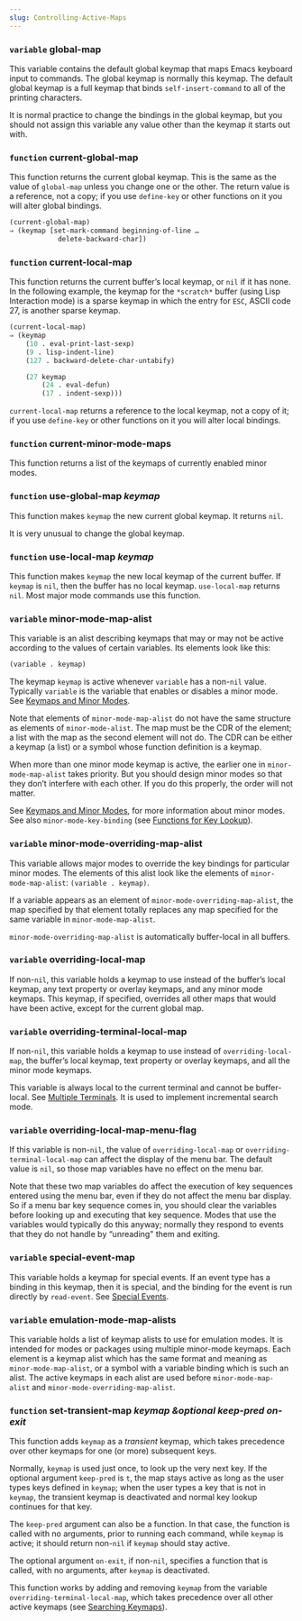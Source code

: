 ```yaml
---
slug: Controlling-Active-Maps
---
```


### <span className="tag variable">`variable`</span> **global-map**

This variable contains the default global keymap that maps Emacs keyboard input to commands. The global keymap is normally this keymap. The default global keymap is a full keymap that binds `self-insert-command` to all of the printing characters.

It is normal practice to change the bindings in the global keymap, but you should not assign this variable any value other than the keymap it starts out with.

### <span className="tag function">`function`</span> **current-global-map**

This function returns the current global keymap. This is the same as the value of `global-map` unless you change one or the other. The return value is a reference, not a copy; if you use `define-key` or other functions on it you will alter global bindings.

```lisp
(current-global-map)
⇒ (keymap [set-mark-command beginning-of-line …
            delete-backward-char])
```

### <span className="tag function">`function`</span> **current-local-map**

This function returns the current buffer’s local keymap, or `nil` if it has none. In the following example, the keymap for the `*scratch*` buffer (using Lisp Interaction mode) is a sparse keymap in which the entry for `ESC`, ASCII code 27, is another sparse keymap.

```lisp
(current-local-map)
⇒ (keymap
    (10 . eval-print-last-sexp)
    (9 . lisp-indent-line)
    (127 . backward-delete-char-untabify)
```

```lisp
    (27 keymap
        (24 . eval-defun)
        (17 . indent-sexp)))
```

`current-local-map` returns a reference to the local keymap, not a copy of it; if you use `define-key` or other functions on it you will alter local bindings.

### <span className="tag function">`function`</span> **current-minor-mode-maps**

This function returns a list of the keymaps of currently enabled minor modes.

### <span className="tag function">`function`</span> **use-global-map** *keymap*

This function makes `keymap` the new current global keymap. It returns `nil`.

It is very unusual to change the global keymap.

### <span className="tag function">`function`</span> **use-local-map** *keymap*

This function makes `keymap` the new local keymap of the current buffer. If `keymap` is `nil`, then the buffer has no local keymap. `use-local-map` returns `nil`. Most major mode commands use this function.

### <span className="tag variable">`variable`</span> **minor-mode-map-alist**

This variable is an alist describing keymaps that may or may not be active according to the values of certain variables. Its elements look like this:

```lisp
(variable . keymap)
```

The keymap `keymap` is active whenever `variable` has a non-`nil` value. Typically `variable` is the variable that enables or disables a minor mode. See [Keymaps and Minor Modes](/docs/elisp/Keymaps-and-Minor-Modes).

Note that elements of `minor-mode-map-alist` do not have the same structure as elements of `minor-mode-alist`. The map must be the CDR of the element; a list with the map as the second element will not do. The CDR can be either a keymap (a list) or a symbol whose function definition is a keymap.

When more than one minor mode keymap is active, the earlier one in `minor-mode-map-alist` takes priority. But you should design minor modes so that they don’t interfere with each other. If you do this properly, the order will not matter.

See [Keymaps and Minor Modes](/docs/elisp/Keymaps-and-Minor-Modes), for more information about minor modes. See also `minor-mode-key-binding` (see [Functions for Key Lookup](/docs/elisp/Functions-for-Key-Lookup)).

### <span className="tag variable">`variable`</span> **minor-mode-overriding-map-alist**

This variable allows major modes to override the key bindings for particular minor modes. The elements of this alist look like the elements of `minor-mode-map-alist`: `(variable . keymap)`.

If a variable appears as an element of `minor-mode-overriding-map-alist`, the map specified by that element totally replaces any map specified for the same variable in `minor-mode-map-alist`.

`minor-mode-overriding-map-alist` is automatically buffer-local in all buffers.

### <span className="tag variable">`variable`</span> **overriding-local-map**

If non-`nil`, this variable holds a keymap to use instead of the buffer’s local keymap, any text property or overlay keymaps, and any minor mode keymaps. This keymap, if specified, overrides all other maps that would have been active, except for the current global map.

### <span className="tag variable">`variable`</span> **overriding-terminal-local-map**

If non-`nil`, this variable holds a keymap to use instead of `overriding-local-map`, the buffer’s local keymap, text property or overlay keymaps, and all the minor mode keymaps.

This variable is always local to the current terminal and cannot be buffer-local. See [Multiple Terminals](/docs/elisp/Multiple-Terminals). It is used to implement incremental search mode.

### <span className="tag variable">`variable`</span> **overriding-local-map-menu-flag**

If this variable is non-`nil`, the value of `overriding-local-map` or `overriding-terminal-local-map` can affect the display of the menu bar. The default value is `nil`, so those map variables have no effect on the menu bar.

Note that these two map variables do affect the execution of key sequences entered using the menu bar, even if they do not affect the menu bar display. So if a menu bar key sequence comes in, you should clear the variables before looking up and executing that key sequence. Modes that use the variables would typically do this anyway; normally they respond to events that they do not handle by “unreading" them and exiting.

### <span className="tag variable">`variable`</span> **special-event-map**

This variable holds a keymap for special events. If an event type has a binding in this keymap, then it is special, and the binding for the event is run directly by `read-event`. See [Special Events](/docs/elisp/Special-Events).

### <span className="tag variable">`variable`</span> **emulation-mode-map-alists**

This variable holds a list of keymap alists to use for emulation modes. It is intended for modes or packages using multiple minor-mode keymaps. Each element is a keymap alist which has the same format and meaning as `minor-mode-map-alist`, or a symbol with a variable binding which is such an alist. The active keymaps in each alist are used before `minor-mode-map-alist` and `minor-mode-overriding-map-alist`.

### <span className="tag function">`function`</span> **set-transient-map** *keymap \&optional keep-pred on-exit*

This function adds `keymap` as a *transient* keymap, which takes precedence over other keymaps for one (or more) subsequent keys.

Normally, `keymap` is used just once, to look up the very next key. If the optional argument `keep-pred` is `t`, the map stays active as long as the user types keys defined in `keymap`; when the user types a key that is not in `keymap`, the transient keymap is deactivated and normal key lookup continues for that key.

The `keep-pred` argument can also be a function. In that case, the function is called with no arguments, prior to running each command, while `keymap` is active; it should return non-`nil` if `keymap` should stay active.

The optional argument `on-exit`, if non-`nil`, specifies a function that is called, with no arguments, after `keymap` is deactivated.

This function works by adding and removing `keymap` from the variable `overriding-terminal-local-map`, which takes precedence over all other active keymaps (see [Searching Keymaps](/docs/elisp/Searching-Keymaps)).
